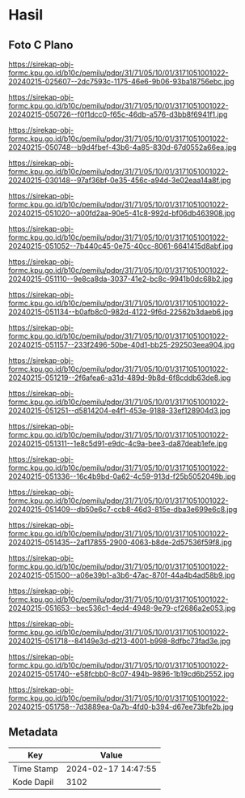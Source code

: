 # Hasil

## Foto C Plano

https://sirekap-obj-formc.kpu.go.id/b10c/pemilu/pdpr/31/71/05/10/01/3171051001022-20240215-025607--2dc7593c-1175-46e6-9b06-93ba18756ebc.jpg

https://sirekap-obj-formc.kpu.go.id/b10c/pemilu/pdpr/31/71/05/10/01/3171051001022-20240215-050726--f0f1dcc0-f65c-46db-a576-d3bb8f6941f1.jpg

https://sirekap-obj-formc.kpu.go.id/b10c/pemilu/pdpr/31/71/05/10/01/3171051001022-20240215-050748--b9d4fbef-43b6-4a85-830d-67d0552a66ea.jpg

https://sirekap-obj-formc.kpu.go.id/b10c/pemilu/pdpr/31/71/05/10/01/3171051001022-20240215-030148--97af36bf-0e35-456c-a94d-3e02eaa14a8f.jpg

https://sirekap-obj-formc.kpu.go.id/b10c/pemilu/pdpr/31/71/05/10/01/3171051001022-20240215-051020--a00fd2aa-90e5-41c8-992d-bf06db463908.jpg

https://sirekap-obj-formc.kpu.go.id/b10c/pemilu/pdpr/31/71/05/10/01/3171051001022-20240215-051052--7b440c45-0e75-40cc-8061-6641415d8abf.jpg

https://sirekap-obj-formc.kpu.go.id/b10c/pemilu/pdpr/31/71/05/10/01/3171051001022-20240215-051110--9e8ca8da-3037-41e2-bc8c-9941b0dc68b2.jpg

https://sirekap-obj-formc.kpu.go.id/b10c/pemilu/pdpr/31/71/05/10/01/3171051001022-20240215-051134--b0afb8c0-982d-4122-9f6d-22562b3daeb6.jpg

https://sirekap-obj-formc.kpu.go.id/b10c/pemilu/pdpr/31/71/05/10/01/3171051001022-20240215-051157--233f2496-50be-40d1-bb25-292503eea904.jpg

https://sirekap-obj-formc.kpu.go.id/b10c/pemilu/pdpr/31/71/05/10/01/3171051001022-20240215-051219--2f6afea6-a31d-489d-9b8d-6f8cddb63de8.jpg

https://sirekap-obj-formc.kpu.go.id/b10c/pemilu/pdpr/31/71/05/10/01/3171051001022-20240215-051251--d5814204-e4f1-453e-9188-33ef128904d3.jpg

https://sirekap-obj-formc.kpu.go.id/b10c/pemilu/pdpr/31/71/05/10/01/3171051001022-20240215-051311--1e8c5d91-e9dc-4c9a-bee3-da87deab1efe.jpg

https://sirekap-obj-formc.kpu.go.id/b10c/pemilu/pdpr/31/71/05/10/01/3171051001022-20240215-051336--16c4b9bd-0a62-4c59-913d-f25b5052049b.jpg

https://sirekap-obj-formc.kpu.go.id/b10c/pemilu/pdpr/31/71/05/10/01/3171051001022-20240215-051409--db50e6c7-ccb8-46d3-815e-dba3e699e6c8.jpg

https://sirekap-obj-formc.kpu.go.id/b10c/pemilu/pdpr/31/71/05/10/01/3171051001022-20240215-051435--2af17855-2900-4063-b8de-2d57536f59f8.jpg

https://sirekap-obj-formc.kpu.go.id/b10c/pemilu/pdpr/31/71/05/10/01/3171051001022-20240215-051500--a06e39b1-a3b6-47ac-870f-44a4b4ad58b9.jpg

https://sirekap-obj-formc.kpu.go.id/b10c/pemilu/pdpr/31/71/05/10/01/3171051001022-20240215-051653--bec536c1-4ed4-4948-9e79-cf2686a2e053.jpg

https://sirekap-obj-formc.kpu.go.id/b10c/pemilu/pdpr/31/71/05/10/01/3171051001022-20240215-051718--84149e3d-d213-4001-b998-8dfbc73fad3e.jpg

https://sirekap-obj-formc.kpu.go.id/b10c/pemilu/pdpr/31/71/05/10/01/3171051001022-20240215-051740--e58fcbb0-8c07-494b-9896-1b19cd6b2552.jpg

https://sirekap-obj-formc.kpu.go.id/b10c/pemilu/pdpr/31/71/05/10/01/3171051001022-20240215-051758--7d3889ea-0a7b-4fd0-b394-d67ee73bfe2b.jpg


## Metadata

| Key        | Value               |
| ---------- | ------------------- |
| Time Stamp | 2024-02-17 14:47:55 |
| Kode Dapil | 3102                |



